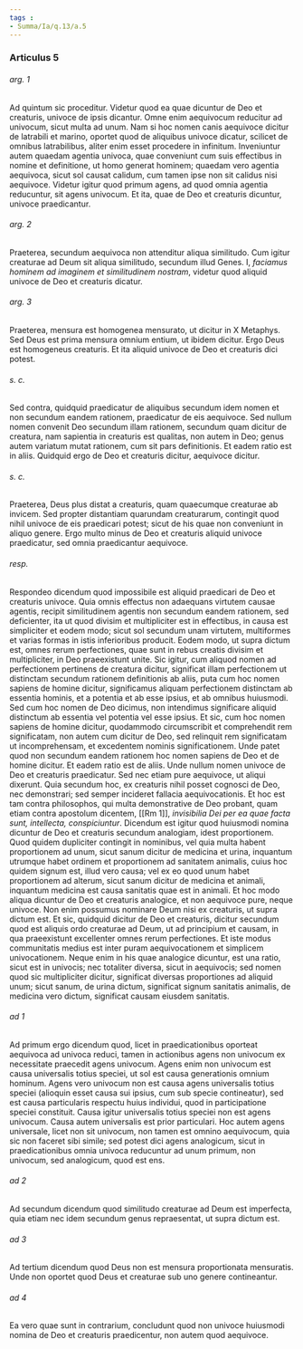 ```yaml
---
tags : 
- Summa/Ia/q.13/a.5
---
```


### Articulus 5

###### arg. 1
Ad quintum sic proceditur. Videtur quod ea quae dicuntur de Deo et creaturis, univoce de ipsis dicantur. Omne enim aequivocum reducitur ad univocum, sicut multa ad unum. Nam si hoc nomen canis aequivoce dicitur de latrabili et marino, oportet quod de aliquibus univoce dicatur, scilicet de omnibus latrabilibus, aliter enim esset procedere in infinitum. Inveniuntur autem quaedam agentia univoca, quae conveniunt cum suis effectibus in nomine et definitione, ut homo generat hominem; quaedam vero agentia aequivoca, sicut sol causat calidum, cum tamen ipse non sit calidus nisi aequivoce. Videtur igitur quod primum agens, ad quod omnia agentia reducuntur, sit agens univocum. Et ita, quae de Deo et creaturis dicuntur, univoce praedicantur.

###### arg. 2
Praeterea, secundum aequivoca non attenditur aliqua similitudo. Cum igitur creaturae ad Deum sit aliqua similitudo, secundum illud Genes. I, *faciamus hominem ad imaginem et similitudinem nostram*, videtur quod aliquid univoce de Deo et creaturis dicatur.

###### arg. 3
Praeterea, mensura est homogenea mensurato, ut dicitur in X Metaphys. Sed Deus est prima mensura omnium entium, ut ibidem dicitur. Ergo Deus est homogeneus creaturis. Et ita aliquid univoce de Deo et creaturis dici potest.

###### s. c.
Sed contra, quidquid praedicatur de aliquibus secundum idem nomen et non secundum eandem rationem, praedicatur de eis aequivoce. Sed nullum nomen convenit Deo secundum illam rationem, secundum quam dicitur de creatura, nam sapientia in creaturis est qualitas, non autem in Deo; genus autem variatum mutat rationem, cum sit pars definitionis. Et eadem ratio est in aliis. Quidquid ergo de Deo et creaturis dicitur, aequivoce dicitur.

###### s. c.
Praeterea, Deus plus distat a creaturis, quam quaecumque creaturae ab invicem. Sed propter distantiam quarundam creaturarum, contingit quod nihil univoce de eis praedicari potest; sicut de his quae non conveniunt in aliquo genere. Ergo multo minus de Deo et creaturis aliquid univoce praedicatur, sed omnia praedicantur aequivoce.

###### resp.
Respondeo dicendum quod impossibile est aliquid praedicari de Deo et creaturis univoce. Quia omnis effectus non adaequans virtutem causae agentis, recipit similitudinem agentis non secundum eandem rationem, sed deficienter, ita ut quod divisim et multipliciter est in effectibus, in causa est simpliciter et eodem modo; sicut sol secundum unam virtutem, multiformes et varias formas in istis inferioribus producit. Eodem modo, ut supra dictum est, omnes rerum perfectiones, quae sunt in rebus creatis divisim et multipliciter, in Deo praeexistunt unite. Sic igitur, cum aliquod nomen ad perfectionem pertinens de creatura dicitur, significat illam perfectionem ut distinctam secundum rationem definitionis ab aliis, puta cum hoc nomen sapiens de homine dicitur, significamus aliquam perfectionem distinctam ab essentia hominis, et a potentia et ab esse ipsius, et ab omnibus huiusmodi. Sed cum hoc nomen de Deo dicimus, non intendimus significare aliquid distinctum ab essentia vel potentia vel esse ipsius. Et sic, cum hoc nomen sapiens de homine dicitur, quodammodo circumscribit et comprehendit rem significatam, non autem cum dicitur de Deo, sed relinquit rem significatam ut incomprehensam, et excedentem nominis significationem. Unde patet quod non secundum eandem rationem hoc nomen sapiens de Deo et de homine dicitur. Et eadem ratio est de aliis. Unde nullum nomen univoce de Deo et creaturis praedicatur. Sed nec etiam pure aequivoce, ut aliqui dixerunt. Quia secundum hoc, ex creaturis nihil posset cognosci de Deo, nec demonstrari; sed semper incideret fallacia aequivocationis. Et hoc est tam contra philosophos, qui multa demonstrative de Deo probant, quam etiam contra apostolum dicentem, [[Rm 1]], *invisibilia Dei per ea quae facta sunt, intellecta, conspiciuntur*. Dicendum est igitur quod huiusmodi nomina dicuntur de Deo et creaturis secundum analogiam, idest proportionem. Quod quidem dupliciter contingit in nominibus, vel quia multa habent proportionem ad unum, sicut sanum dicitur de medicina et urina, inquantum utrumque habet ordinem et proportionem ad sanitatem animalis, cuius hoc quidem signum est, illud vero causa; vel ex eo quod unum habet proportionem ad alterum, sicut sanum dicitur de medicina et animali, inquantum medicina est causa sanitatis quae est in animali. Et hoc modo aliqua dicuntur de Deo et creaturis analogice, et non aequivoce pure, neque univoce. Non enim possumus nominare Deum nisi ex creaturis, ut supra dictum est. Et sic, quidquid dicitur de Deo et creaturis, dicitur secundum quod est aliquis ordo creaturae ad Deum, ut ad principium et causam, in qua praeexistunt excellenter omnes rerum perfectiones. Et iste modus communitatis medius est inter puram aequivocationem et simplicem univocationem. Neque enim in his quae analogice dicuntur, est una ratio, sicut est in univocis; nec totaliter diversa, sicut in aequivocis; sed nomen quod sic multipliciter dicitur, significat diversas proportiones ad aliquid unum; sicut sanum, de urina dictum, significat signum sanitatis animalis, de medicina vero dictum, significat causam eiusdem sanitatis.

###### ad 1
Ad primum ergo dicendum quod, licet in praedicationibus oporteat aequivoca ad univoca reduci, tamen in actionibus agens non univocum ex necessitate praecedit agens univocum. Agens enim non univocum est causa universalis totius speciei, ut sol est causa generationis omnium hominum. Agens vero univocum non est causa agens universalis totius speciei (alioquin esset causa sui ipsius, cum sub specie contineatur), sed est causa particularis respectu huius individui, quod in participatione speciei constituit. Causa igitur universalis totius speciei non est agens univocum. Causa autem universalis est prior particulari. Hoc autem agens universale, licet non sit univocum, non tamen est omnino aequivocum, quia sic non faceret sibi simile; sed potest dici agens analogicum, sicut in praedicationibus omnia univoca reducuntur ad unum primum, non univocum, sed analogicum, quod est ens.

###### ad 2
Ad secundum dicendum quod similitudo creaturae ad Deum est imperfecta, quia etiam nec idem secundum genus repraesentat, ut supra dictum est.

###### ad 3
Ad tertium dicendum quod Deus non est mensura proportionata mensuratis. Unde non oportet quod Deus et creaturae sub uno genere contineantur.

###### ad 4
Ea vero quae sunt in contrarium, concludunt quod non univoce huiusmodi nomina de Deo et creaturis praedicentur, non autem quod aequivoce.

